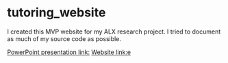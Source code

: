 # tutoring_website

I created this MVP website for my ALX research project. I tried to document as much of my source code as possible.

[PowerPoint presentation link:](https://docs.google.com/presentation/d/1MRoBLIfZLWrbG_YY0I82xLG-lnYe8997tJjot83e0FM/edit?usp=sharing)
[Website link:e](https://iq-tutoring-2brc.onrender.com/)
